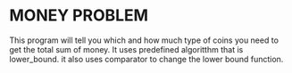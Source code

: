 # MONEY PROBLEM
 This program will tell you which and how much type of coins you need to get the total sum of money.
 It uses predefined algoritthm that is lower_bound.
 it also uses comparator to change the lower bound function.
